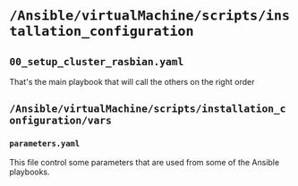 # ```/Ansible/virtualMachine/scripts/installation_configuration```

## ```00_setup_cluster_rasbian.yaml```

That's the main playbook that will call the others on the right order

## ```/Ansible/virtualMachine/scripts/installation_configuration/vars```

### ```parameters.yaml```

This file control some parameters that are used from some of the Ansible playbooks.